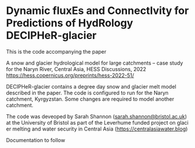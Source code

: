 # Dynamic fluxEs and ConnectIvity for Predictions of HydRology DECIPHeR-glacier
This is the code accompanying the paper

A snow and glacier hydrological model for large catchments – case study for the Naryn River, Central Asia, HESS Discussions, 2022
https://hess.copernicus.org/preprints/hess-2022-51/

DECIPHeR-glacier contains a degree day snow and glacier melt model described in the paper. The code is configured to run for the Naryn catchment,
Kyrgyzstan. Some changes are required to model another catchment.

The code was deveoped by Sarah Shannon (sarah.shannon@bristol.ac.uk) at the University of Bristol as part of the Leverhume funded project on glaci
er melting and water security in Central Asia (https://centralasiawater.blog)

Documentation to follow

